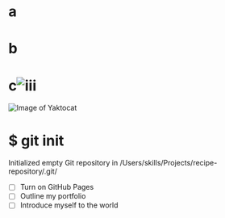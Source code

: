 # a
# b
# c![iii](https://github.com/samiawan96/skills-communicate-using-markdown/assets/141820287/99fd195d-3051-47a7-8344-10f3ccc48d46)


![Image of Yaktocat](https://octodex.github.com/images/yaktocat.png)
# $ git init
Initialized empty Git repository in /Users/skills/Projects/recipe-repository/.git/
- [ ] Turn on GitHub Pages
- [ ] Outline my portfolio
- [ ] Introduce myself to the world
